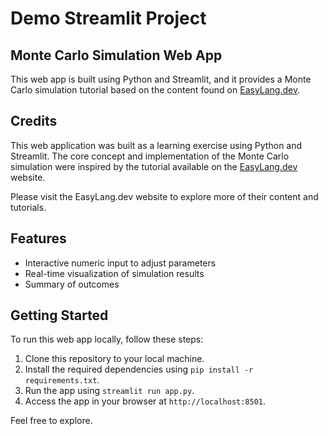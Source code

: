 # Demo Streamlit Project

## Monte Carlo Simulation Web App

This web app is built using Python and Streamlit, 
and it provides a Monte Carlo simulation tutorial based on the content found on [EasyLang.dev](https://easylang.dev/apps/tutorial_mcarlo.html). 

## Credits
This web application was built as a learning exercise using Python and Streamlit. 
The core concept and implementation of the Monte Carlo simulation were inspired by 
the tutorial available on the [EasyLang.dev](https://easylang.dev/apps/tutorial_mcarlo.html) website.

Please visit the EasyLang.dev website to explore more of their content and tutorials.

## Features

- Interactive numeric input to adjust parameters
- Real-time visualization of simulation results
- Summary of outcomes

## Getting Started

To run this web app locally, follow these steps:

1. Clone this repository to your local machine.
2. Install the required dependencies using `pip install -r requirements.txt`.
3. Run the app using `streamlit run app.py`.
4. Access the app in your browser at `http://localhost:8501`.

Feel free to explore.